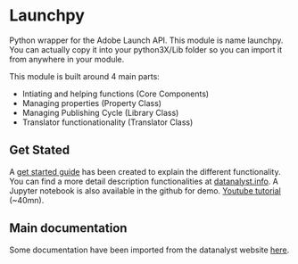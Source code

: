 # Launchpy

Python wrapper for the Adobe Launch API.
This module is name launchpy. You can actually copy it into your python3X/Lib folder so you can import it from anywhere in your module.

This module is built around 4 main parts:

- Intiating and helping functions (Core Components)
- Managing properties (Property Class)
- Managing Publishing Cycle (Library Class)
- Translator functionationality (Translator Class)

## Get Stated

A [get started guide](./docs/getstarted) has been created to explain the different functionality.
You can find a more detail description functionalities at [datanalyst.info](https://datanalyst.info).
A Jupyter notebook is also available in the github for demo.
[Youtube tutorial](https://youtu.be/NY6E9cpJVco) (~40mn).

## Main documentation

Some documentation have been imported from the datanalyst website [here](./docs/main.md).
